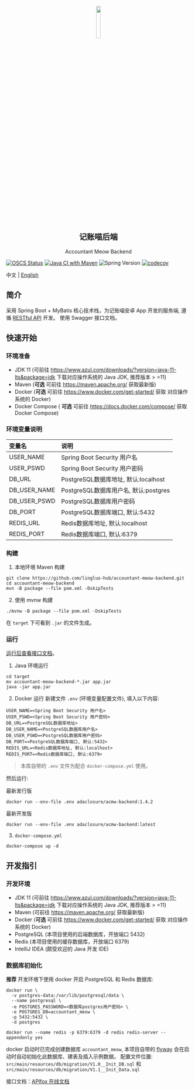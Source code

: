 <div align=center>
<img src='https://user-images.githubusercontent.com/25563773/171997432-ff332de2-f85d-44e2-87d1-67247f73df9a.png' width="15%" />
</div>
<h2 align="center">记账喵后端</h2>
<p align="center">Accountant Meow Backend</p>

[![OSCS Status](https://www.oscs1024.com/platform/badge/lingluo-hub/accountant-meow-backend.svg?size=small)](https://www.oscs1024.com/project/lingluo-hub/accountant-meow-backend?ref=badge_small)
[![Java CI with Maven](https://github.com/lingluo-hub/accountant-meow-backend/actions/workflows/maven.yml/badge.svg)](https://github.com/lingluo-hub/accountant-meow-backend/actions/workflows/maven.yml)
![Spring Version](https://img.shields.io/badge/spring%20boot-2.7.2-green)
[![codecov](https://codecov.io/gh/lingluo-hub/accountant-meow-backend/branch/main/graph/badge.svg?token=FgwEZXPtOM)](https://codecov.io/gh/lingluo-hub/accountant-meow-backend)

中文 | [English](./README.md)

## 简介

采用 Spring Boot + MyBatis 核心技术栈，为记账喵安卓 App 开发的服务端, 遵循 [RESTful API](https://restfulapi.net/) 开发。
使用 Swagger 接口文档。 

## 快速开始

### 环境准备

- JDK 11 (可前往 https://www.azul.com/downloads/?version=java-11-lts&package=jdk 下载对应操作系统的 Java JDK, 推荐版本 >
  =11)
- Maven (**可选** 可前往 https://maven.apache.org/ 获取最新版)
- Docker (**可选** 可前往 https://www.docker.com/get-started/ 获取 对应操作系统的 Docker)
- Docker Compose ( **可选** 可前往 https://docs.docker.com/compose/ 获取 Docker Compose)

### 环境变量说明

| 变量名          | 说明                            |
|:-------------|:------------------------------|
| USER_NAME    | Spring Boot Security 用户名      |
| USER_PSWD    | Spring Boot Security 用户密码     |
| DB_URL       | PostgreSQL数据库地址, 默认:localhost |
| DB_USER_NAME | PostgreSQL数据库用户名, 默认:postgres |
| DB_USER_PSWD | PostgreSQL数据库用户密码             |
| DB_PORT      | PostgreSQL数据库端口, 默认:5432      |
| REDIS_URL    | Redis数据库地址, 默认:localhost      |
| REDIS_PORT   | Redis数据库端口, 默认:6379           |

### 构建

1. 本地环境 Maven 构建

```shell
git clone https://github.com/lingluo-hub/accountant-meow-backend.git
cd accountant-meow-backend
mvn -B package --file pom.xml -DskipTests
```

2. 使用 mvnw 构建

  ```shell
  ./mvnw -B package --file pom.xml -DskipTests
  ```

在 `target` 下可看到 `.jar` 的文件生成。

### 运行

[运行后查看接口文档](http://localhost:8080/swagger-ui/index.html#/)。

1. Java 环境运行

  ```shell
  cd target
  mv accountant-meow-backend-*.jar app.jar
  java -jar app.jar
  ```

2. Docker 运行
   新建文件 `.env` (环境变量配置文件), 填入以下内容:

  ```
  USER_NAME=<Spring Boot Security 用户名>
  USER_PSWD=<Spring Boot Security 用户密码>
  DB_URL=<PostgreSQL数据库地址>
  DB_USER_NAME=<PostgreSQL数据库用户名>
  DB_USER_PSWD=<PostgreSQL数据库用户密码>
  DB_PORT=<PostgreSQL数据库端口, 默认:5432>
  REDIS_URL=<Redis数据库地址, 默认:localhost>
  REDIS_PORT=<Redis数据库端口, 默认:6379>
  ```
> 本库自带的 `.env` 文件为配合 `docker-compose.yml` 使用。

然后运行:

最新发行版

  ```shell
  docker run --env-file .env adaclosure/acmw-backend:1.4.2
  ```

最新开发版

  ```shell
  docker run --env-file .env adaclosure/acmw-backend:latest
  ```

3. `docker-compose.yml`

```shell
docker-compose up -d
```

## 开发指引

### 开发环境

- JDK 11 (可前往 https://www.azul.com/downloads/?version=java-11-lts&package=jdk 下载对应操作系统的 Java JDK, 推荐版本 >
  =11)
- Maven (可前往 https://maven.apache.org/ 获取最新版)
- Docker (**可选** 可前往 https://www.docker.com/get-started/ 获取 对应操作系统的 Docker)
- PostgreSQL (本项目使用的后端数据库，开放端口 5432)
- Redis (本项目使用的缓存数据库，开放端口 6379)
- IntelliJ IDEA (颇受欢迎的 Java 开发 IDE)

### 数据库初始化

**推荐** 开发环境下使用 docker 开启 PostgreSQL 和 Redis 数据库:

```shell
docker run \
  -v postgres-data:/var/lib/postgresql/data \
  --name postgresql \
  -e POSTGRES_PASSWORD=<数据库postgres用户密码> \
  -e POSTGRES_DB=accountant_meow \
  -p 5432:5432 \
  -d postgres
```

```shell
docker run --name redis -p 6379:6379 -d redis redis-server --appendonly yes
```

docker 启动时已完成创建数据库 `accountant_meow`, 本项目自带的 [flyway](https://flywaydb.org/) 会在启动时自动初始化此数据库、建表及插入示例数据。
配置文件位置: `src/main/resources/db/migration/V1.0__Init_DB.sql`
和 `src/main/resources/db/migration/V1.1__Init_Data.sql`

接口文档：[APIfox 在线文档](https://www.apifox.cn/apidoc/shared-ea01e1d8-803d-4828-988e-540fd0a572e9)

